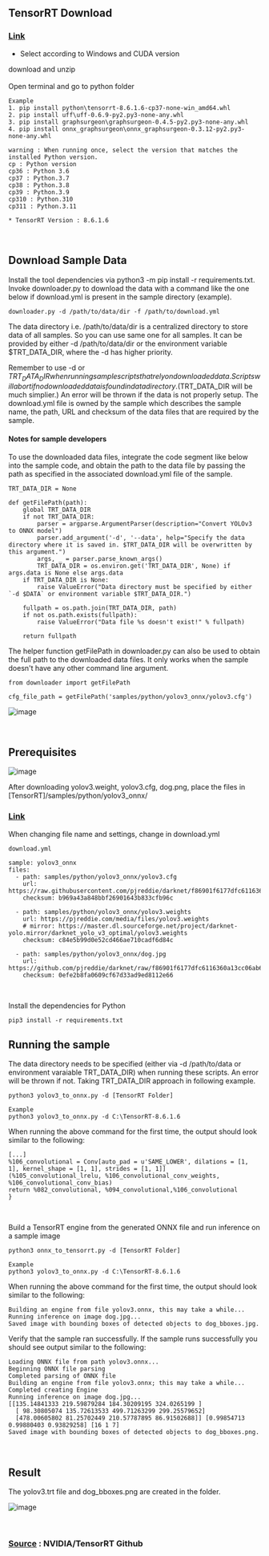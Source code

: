 ## TensorRT Download

### [Link](https://developer.nvidia.com/tensorrt-download)

- Select according to Windows and CUDA version

download and unzip
<br>
<br>
Open terminal and go to python folder
```
Example
1. pip install python\tensorrt-8.6.1.6-cp37-none-win_amd64.whl
2. pip install uff\uff-0.6.9-py2.py3-none-any.whl
3. pip install graphsurgeon\graphsurgeon-0.4.5-py2.py3-none-any.whl
4. pip install onnx_graphsurgeon\onnx_graphsurgeon-0.3.12-py2.py3-none-any.whl

warning : When running once, select the version that matches the installed Python version.
cp : Python version
cp36 : Python 3.6
cp37 : Python.3.7
cp38 : Python.3.8
cp39 : Python.3.9
cp310 : Python.310
cp311 : Python.3.11

* TensorRT Version : 8.6.1.6
```


<br>


## Download Sample Data

Install the tool dependencies via python3 -m pip install -r requirements.txt.
Invoke downloader.py to download the data with a command like the one below if download.yml is present in the sample directory (example).
```
downloader.py -d /path/to/data/dir -f /path/to/download.yml
```
The data directory i.e. /path/to/data/dir is a centralized directory to store data of all samples. So you can use same one for all samples. It can be provided by either -d /path/to/data/dir or the environment variable $TRT_DATA_DIR, where the -d has higher priority.


Remember to use -d or $TRT_DATA_DIR when running sample scripts that rely on downloaded data. Scripts will abort if no downloaded data is found in data directory. ($TRT_DATA_DIR will be much simplier.) An error will be thrown if the data is not properly setup.
The download.yml file is owned by the sample which describes the sample name, the path, URL and checksum of the data files that are required by the sample.

#### Notes for sample developers

To use the downloaded data files, integrate the code segment like below into the sample code, and obtain the path to the data file by passing the path as specified in the associated download.yml file of the sample.
```
TRT_DATA_DIR = None

def getFilePath(path):
    global TRT_DATA_DIR
    if not TRT_DATA_DIR:
        parser = argparse.ArgumentParser(description="Convert YOLOv3 to ONNX model")
        parser.add_argument('-d', '--data', help="Specify the data directory where it is saved in. $TRT_DATA_DIR will be overwritten by this argument.")
        args, _ = parser.parse_known_args()
        TRT_DATA_DIR = os.environ.get('TRT_DATA_DIR', None) if args.data is None else args.data
    if TRT_DATA_DIR is None:
        raise ValueError("Data directory must be specified by either `-d $DATA` or environment variable $TRT_DATA_DIR.")

    fullpath = os.path.join(TRT_DATA_DIR, path)
    if not os.path.exists(fullpath):
        raise ValueError("Data file %s doesn't exist!" % fullpath)

    return fullpath
```

The helper function getFilePath in downloader.py can also be used to obtain the full path to the downloaded data files. It only works when the sample doesn't have any other command line argument.

```
from downloader import getFilePath

cfg_file_path = getFilePath('samples/python/yolov3_onnx/yolov3.cfg')
```

![image](https://github.com/JeHeeYu/Yolo-to-trt-Build-Guide/assets/87363461/9cb266ae-ad65-443b-916b-ed6efb350cae)

<br>

## Prerequisites

![image](https://github.com/JeHeeYu/Yolo-to-trt-Build-Guide/assets/87363461/40487ade-9741-421c-83ec-1ae93dd08c11)

After downloading yolov3.weight, yolov3.cfg, dog.png, place the files in [TensorRT]/samples/python/yolov3_onnx/

### [Link](https://pjreddie.com/darknet/yolo/)

When changing file name and settings, change in download.yml
```
download.yml

sample: yolov3_onnx
files:
  - path: samples/python/yolov3_onnx/yolov3.cfg
    url: https://raw.githubusercontent.com/pjreddie/darknet/f86901f6177dfc6116360a13cc06ab680e0c86b0/cfg/yolov3.cfg
    checksum: b969a43a848bbf26901643b833cfb96c

  - path: samples/python/yolov3_onnx/yolov3.weights
    url: https://pjreddie.com/media/files/yolov3.weights
    # mirror: https://master.dl.sourceforge.net/project/darknet-yolo.mirror/darknet_yolo_v3_optimal/yolov3.weights
    checksum: c84e5b99d0e52cd466ae710cadf6d84c

  - path: samples/python/yolov3_onnx/dog.jpg
    url: https://github.com/pjreddie/darknet/raw/f86901f6177dfc6116360a13cc06ab680e0c86b0/data/dog.jpg
    checksum: 0efe2b8fa0609cf67d33ad9ed8112e66

```

<br>

Install the dependencies for Python

```
pip3 install -r requirements.txt
```

## Running the sample

The data directory needs to be specified (either via -d /path/to/data or environment varaiable TRT_DATA_DIR) when running these scripts. An error will be thrown if not. Taking TRT_DATA_DIR approach in following example.

```
python3 yolov3_to_onnx.py -d [TensorRT Folder]

Example
python3 yolov3_to_onnx.py -d C:\TensorRT-8.6.1.6
```

When running the above command for the first time, the output should look similar to the following:

```
[...]
%106_convolutional = Conv[auto_pad = u'SAME_LOWER', dilations = [1, 1], kernel_shape = [1, 1], strides = [1, 1]]
(%105_convolutional_lrelu, %106_convolutional_conv_weights, %106_convolutional_conv_bias)
return %082_convolutional, %094_convolutional,%106_convolutional
}
```

<br>

Build a TensorRT engine from the generated ONNX file and run inference on a sample image

```
python3 onnx_to_tensorrt.py -d [TensorRT Folder]

Example
python3 yolov3_to_onnx.py -d C:\TensorRT-8.6.1.6
```

When running the above command for the first time, the output should look similar to the following:

```
Building an engine from file yolov3.onnx, this may take a while...
Running inference on image dog.jpg...
Saved image with bounding boxes of detected objects to dog_bboxes.jpg.
```

Verify that the sample ran successfully. If the sample runs successfully you should see output similar to the following:

```
Loading ONNX file from path yolov3.onnx...
Beginning ONNX file parsing
Completed parsing of ONNX file
Building an engine from file yolov3.onnx; this may take a while...
Completed creating Engine
Running inference on image dog.jpg...
[[135.14841333 219.59879284 184.30209195 324.0265199 ]
  [ 98.30805074 135.72613533 499.71263299 299.25579652]
  [478.00605802 81.25702449 210.57787895 86.91502688]] [0.99854713 0.99880403 0.93829258] [16 1 7]
Saved image with bounding boxes of detected objects to dog_bboxes.png.
```

<br>

## Result

The yolov3.trt file and dog_bboxes.png are created in the folder.

![image](https://github.com/JeHeeYu/Yolo-to-trt-Build-Guide/assets/87363461/cd01b55e-4ebc-400d-89ee-ff20a83adaff)


<br>

### [Source](https://github.com/NVIDIA/TensorRT/tree/release/8.6/samples/python/yolov3_onnx) : NVIDIA/TensorRT Github

